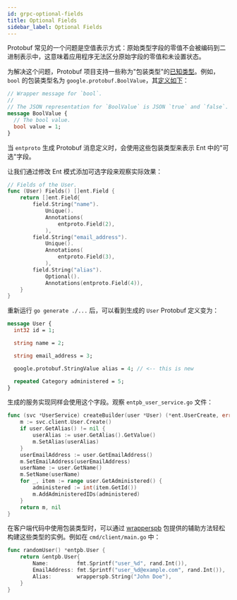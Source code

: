 ```yaml
---
id: grpc-optional-fields
title: Optional Fields
sidebar_label: Optional Fields
---
```


Protobuf 常见的一个问题是空值表示方式：原始类型字段的零值不会被编码到二进制表示中，这意味着应用程序无法区分原始字段的零值和未设置状态。

为解决这个问题，Protobuf 项目支持一些称为"包装类型"的[已知类型](https://developers.google.com/protocol-buffers/docs/reference/google.protobuf)。例如，`bool` 的包装类型名为 `google.protobuf.BoolValue`，其[定义如下](https://github.com/protocolbuffers/protobuf/blob/991bcada050d7e9919503adef5b52547ec249d35/src/google/protobuf/wrappers.proto#L103-L107)：

```protobuf title="ent/proto/entpb/entpb.proto"
// Wrapper message for `bool`.
//
// The JSON representation for `BoolValue` is JSON `true` and `false`.
message BoolValue {
  // The bool value.
  bool value = 1;
}
```

当 `entproto` 生成 Protobuf 消息定义时，会使用这些包装类型来表示 Ent 中的"可选"字段。

让我们通过修改 Ent 模式添加可选字段来观察实际效果：

```go title="ent/schema/user.go" {14-16}
// Fields of the User.
func (User) Fields() []ent.Field {
	return []ent.Field{
		field.String("name").
			Unique().
			Annotations(
				entproto.Field(2),
			),
		field.String("email_address").
			Unique().
			Annotations(
				entproto.Field(3),
			),
		field.String("alias").
			Optional().
			Annotations(entproto.Field(4)),
	}
}
```

重新运行 `go generate ./...` 后，可以看到生成的 `User` Protobuf 定义变为：

```protobuf title="ent/proto/entpb/entpb.proto" {8}
message User {
  int32 id = 1;

  string name = 2;

  string email_address = 3;

  google.protobuf.StringValue alias = 4; // <-- this is new 

  repeated Category administered = 5;
}
```

生成的服务实现同样会使用这个字段。观察 `entpb_user_service.go` 文件：

```go title="ent/proto/entpb/entpb_user_service.go" {3-6}
func (svc *UserService) createBuilder(user *User) (*ent.UserCreate, error) {
	m := svc.client.User.Create()
	if user.GetAlias() != nil {
		userAlias := user.GetAlias().GetValue()
		m.SetAlias(userAlias)
	}
	userEmailAddress := user.GetEmailAddress()
	m.SetEmailAddress(userEmailAddress)
	userName := user.GetName()
	m.SetName(userName)
	for _, item := range user.GetAdministered() {
		administered := int(item.GetId())
		m.AddAdministeredIDs(administered)
	}
	return m, nil
}
```

在客户端代码中使用包装类型时，可以通过 [wrapperspb](https://github.com/protocolbuffers/protobuf-go/blob/3f51f05e40d61e930a5416f1ed7092cef14cc058/types/known/wrapperspb/wrappers.pb.go#L458-L460) 包提供的辅助方法轻松构建这些类型的实例。例如在 `cmd/client/main.go` 中：

```go {5}
func randomUser() *entpb.User {
	return &entpb.User{
		Name:         fmt.Sprintf("user_%d", rand.Int()),
		EmailAddress: fmt.Sprintf("user_%d@example.com", rand.Int()),
		Alias:        wrapperspb.String("John Doe"),
	}
}
```